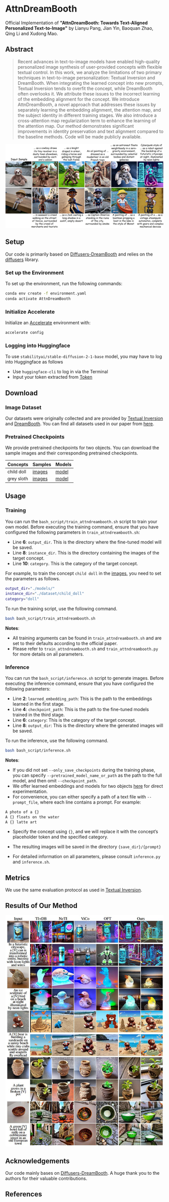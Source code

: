 # AttnDreamBooth

Official Implementation of **"AttnDreamBooth: Towards Text-Aligned Personalized Text-to-Image"** by Lianyu Pang, Jian Yin, Baoquan Zhao, Qing Li and Xudong Mao.

## Abstract
>Recent advances in text-to-image models have enabled high-quality personalized image synthesis of user-provided concepts with flexible textual control. In this work, we analyze the limitations of two primary techniques in text-to-image personalization: Textual Inversion and DreamBooth. When integrating the learned concept into new prompts, Textual Inversion tends to overfit the concept, while DreamBooth often overlooks it. We attribute these issues to the incorrect learning of the embedding alignment for the concept. We introduce AttnDreamBooth, a novel approach that addresses these issues by separately learning the embedding alignment, the attention map, and the subject identity in different training stages. We also introduce a cross-attention map regularization term to enhance the learning of the attention map. Our method demonstrates significant improvements in identity preservation and text alignment compared to the baseline methods. Code will be made publicly available.

<img src='assets/teaser.jpg'>
<!-- <a href="https://arxiv.org/abs/2312.15905"><img src="https://img.shields.io/badge/arXiv-2312.15905-b31b1b.svg" height=20.5></a> -->

## Setup
Our code is primarily based on [Diffusers-DreamBooth](https://github.com/huggingface/diffusers/tree/main/examples/dreambooth) and relies on the [diffusers](https://github.com/huggingface/diffusers) library.
### Set up the Environment
To set up the environment, run the following commands:
```bash
conda env create -f environment.yaml
conda activate AttnDreamBooth
```
### Initialize Accelerate
Initialize an [Accelerate](https://github.com/huggingface/accelerate/) environment with:
```bash
accelerate config
```

### Logging into Huggingface
To use `stabilityai/stable-diffusion-2-1-base` model, you may have to log into Huggingface as follows

+ Use `huggingface-cli` to log in via the Terminal
+ Input your token extracted from [Token](https://huggingface.co/settings/tokens)

## Download
### Image Dataset
Our datasets were originally collected and are provided by [Textual Inversion](https://github.com/rinongal/textual_inversion) and [DreamBooth](https://github.com/google/dreambooth). You can find all datasets used in our paper from [here](https://drive.google.com/drive/folders/1lLrG95EH3pmwlYkKBRJ_q3mZtI7I1QOo?usp=sharing).

### Pretrained Checkpoints
We provide pretrained checkpoints for two objects. You can download the sample images and their corresponding pretrained checkpoints.

|Concepts|Samples|Models|
|---|---|---|
|child doll|[images](https://drive.google.com/drive/folders/1QW0bS-mT4ICn3PkIvyziQsCmYhA8ynxZ?usp=sharing)|[model](https://drive.google.com/drive/folders/1VcvjBFF_0HF1xKNtY76LtFG-qb5-uW7h?usp=sharing)|
|grey sloth|[images](https://drive.google.com/drive/folders/1J7_buXn1y6uopHZp8GTxTxTl5uu_fuYJ?usp=sharing)|[model](https://drive.google.com/drive/folders/1EoLlAzMEvIiamG9FJstWuI9GgrzQIGfH?usp=sharing)|

## Usage

### Training
You can run the `bash_script/train_attndreambooth.sh` script to train your own model. Before executing the training command, ensure that you have configured the following parameters in `train_attndreambooth.sh`:
+ Line **6**: `output_dir`. This is the directory where the fine-tuned model will be saved.
+ Line **8**: `instance_dir`. This is the directory containing the images of the target concept.
+ Line **10**: `category`. This is the category of the target concept.

For example, to train the concept `child doll` in the [images](#pretrained-checkpoints), you need to set the parameters as follows.
```bash
output_dir="./models/"
instance_dir="./dataset/child_doll"
category="doll"
```
To run the training script, use the following command.
```bash
bash bash_script/train_attndreambooth.sh
```
**Notes**:
+ All training arguments can be found in `train_attndreambooth.sh` and are set to their defaults according to the official paper.
+ Please refer to `train_attndreambooth.sh` and `train_attndreambooth.py` for more details on all parameters.

### Inference
You can run the `bash_script/inference.sh` script to generate images. Before executing the inference command, ensure that you have configured the following parameters:
+ Line **2**: `learned_embedding_path`: This is the path to the embeddings learned in the first stage.
+ Line **4**: `checkpoint_path`: This is the path to the fine-tuned models trained in the third stage.
+ Line **6**: `category`: This is the category of the target concept.
+ Line **8**: `output_dir`: This is the directory where the generated images will be saved.

To run the inference, use the following command.
```bash
bash bash_script/inference.sh
```
**Notes**:
+ If you did not set `--only_save_checkpoints` during the training phase, you can specify `--pretrained_model_name_or_path` as the path to the full model, and then omit `--checkpoint_path`.
+ We offer learned embeddings and models for two objects [here](https://drive.google.com/drive/folders/10XFEjFm22jTHuFUx36Cq8MVXYf6ouQhv?usp=sharing) for direct experimentation.
+ For convenience, you can either specify a path of a text file with `--prompt_file`, where each line contains a prompt. For example:
```
A photo of a {}
A {} floats on the water
A {} latte art
```
+ Specify the concept using `{}`, and we will replace it with the concept’s placeholder token and the specified category.
+ The resulting images will be saved in the directory `{save_dir}/{prompt}`

+ For detailed information on all parameters, please consult `inference.py` and `inference.sh`.

## Metrics
We use the same evaluation protocol as used in [Textual Inversion](https://github.com/rinongal/textual_inversion).

## Results of Our Method

<img src='assets/results.jpg'>

## Acknowledgements
Our code mainly bases on [Diffusers-DreamBooth](https://github.com/huggingface/diffusers/tree/main/examples/dreambooth). A huge thank you to the authors for their valuable contributions.

## References

```

```